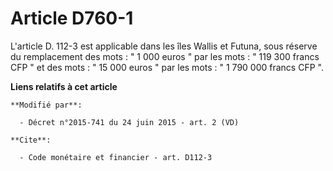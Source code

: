 # Article D760-1

L'article D. 112-3 est applicable dans les îles Wallis et Futuna, sous réserve du remplacement des mots : " 1 000 euros " par
les mots : " 119 300 francs CFP " et des mots : " 15 000 euros " par les mots : " 1 790 000 francs CFP ".

**Liens relatifs à cet article**

	**Modifié par**:

	  - Décret n°2015-741 du 24 juin 2015 - art. 2 (VD)

	**Cite**:

	  - Code monétaire et financier - art. D112-3
